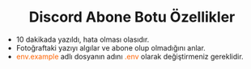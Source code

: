<h1 align="center">Discord Abone Botu Özellikler</h1>

<ul dir="auto">
<li>10 dakikada yazıldı, hata olması olasıdır.</li>
<li>Fotoğraftaki yazıyı algılar ve abone olup olmadığını anlar.</li>
<li><font style="color:#FF6200;">env.example</font> adlı dosyanın adını <font style="color:#FF6200;">.env</font> olarak değiştirmeniz gereklidir.</li>
</ul>
